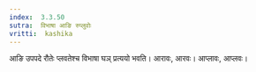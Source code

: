 ```yaml
---
index:  3.3.50
sutra:  विभाषा आङि रुप्लुवोः
vritti:  kashika 
---
```


आङि उपपदे रौतेः प्लवतेश्च विभाषा घञ् प्रत्ययो भवति। आरावः, आरवः। आप्लावः, आप्लवः।

